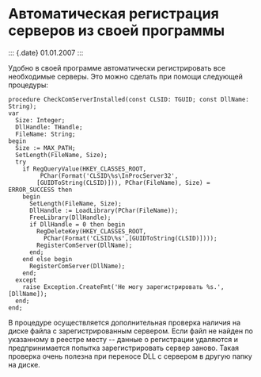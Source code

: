 Автоматическая регистрация серверов из своей программы
======================================================

::: {.date}
01.01.2007
:::

Удобно в своей программе автоматически регистрировать все необходимые
серверы. Это можно сделать при помощи следующей процедуры:

    procedure CheckComServerInstalled(const CLSID: TGUID; const DllName: String);
    var
      Size: Integer;
      DllHandle: THandle;
      FileName: String;
    begin
      Size := MAX_PATH;
      SetLength(FileName, Size);
      try
        if RegQueryValue(HKEY_CLASSES_ROOT,
             PChar(Format('CLSID\%s\InProcServer32',
            [GUIDToString(CLSID)])), PChar(FileName), Size) = ERROR_SUCCESS then
        begin
          SetLength(FileName, Size);
          DllHandle := LoadLibrary(PChar(FileName));
          FreeLibrary(DllHandle);
          if DllHandle = 0 then begin
            RegDeleteKey(HKEY_CLASSES_ROOT,
              PChar(Format('CLSID\%s',[GUIDToString(CLSID)])));
            RegisterComServer(DllName);
          end;
        end else begin
          RegisterComServer(DllName);
        end;
      except
        raise Exception.CreateFmt('Не могу зарегистрировать %s.', [DllName]);
      end;
    end;

В процедуре осуществляется дополнительная проверка наличия на диске
файла с зарегистрированным сервером. Если файл не найден по указанному в
реестре месту -- данные о регистрации удаляются и предпринимается
попытка зарегистрировать сервер заново. Такая проверка очень полезна при
переносе DLL с сервером в другую папку на диске.

